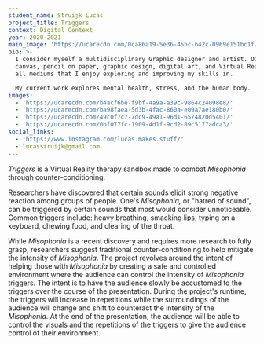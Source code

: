```yaml
---
student_name: Struijk Lucas
project_title: Triggers
context: Digital Context
year: 2020-2021
main_image: 'https://ucarecdn.com/0ca86a19-5e36-45bc-b42c-0969e151bc1f/'
bio: >-
  I consider myself a multidisciplinary Graphic designer and artist. Oil on
  canvas, pencil on paper, graphic design, digital art, and Virtual Reality are
  all mediums that I enjoy exploring and improving my skills in. 

  My current work explores mental health, stress, and the human body.
images:
  - 'https://ucarecdn.com/b4acf6be-f9bf-4a9a-a39c-9864c24098e8/'
  - 'https://ucarecdn.com/ba98faea-5d3b-4fac-860a-e09a7ae180b0/'
  - 'https://ucarecdn.com/49c0f7c7-7dc9-49a1-96d1-6574820d5401/'
  - 'https://ucarecdn.com/0bf077fc-1909-4d1f-9cd2-89c5177adca3/'
social_links:
  - 'https://www.instagram.com/lucas.makes.stuff/'
  - lucasstruijk@gmail.com
---
```

*Triggers* is a Virtual Reality therapy sandbox made to combat *Misophonia* through counter-conditioning. 

Researchers have discovered that certain sounds elicit strong negative reaction among groups of people. One's *Misophonia,* or "hatred of sound", can be triggered by certain sounds that most would consider unnoticeable. Common triggers include: heavy breathing, smacking lips, typing on a keyboard, chewing food, and clearing of the throat.

While *Misophonia* is a recent discovery and requires more research to fully grasp, researchers suggest traditional counter-conditioning to help mitigate the intensity of *Misophonia*. The project revolves around the intent of helping those with *Misophonia* by creating a safe and controlled environment where the audience can control the intensity of *Misophonia* triggers. The intent is to have the audience slowly be accustomed to the triggers over the course of the presentation. During the project's runtime, the triggers will increase in repetitions while the surroundings of the audience will change and shift to counteract the intensity of the *Misophonia*. At the end of the presentation, the audience will be able to control the visuals and the repetitions of the triggers to give the audience control of their environment.
